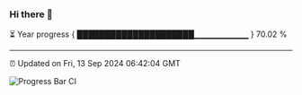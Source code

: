 ### Hi there 👋

⏳ Year progress { █████████████████████▁▁▁▁▁▁▁▁▁ } 70.02 %

---

⏰ Updated on Fri, 13 Sep 2024 06:42:04 GMT

![Progress Bar CI](https://github.com/liununu/liununu/workflows/Progress%20Bar%20CI/badge.svg)
